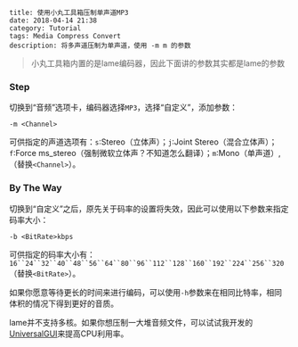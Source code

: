 ```
title: 使用小丸工具箱压制单声道MP3
date: 2018-04-14 21:38
category: Tutorial
tags: Media Compress Convert
description: 将多声道压制为单声道，使用 -m m 的参数
```

> 小丸工具箱内置的是lame编码器，因此下面讲的参数其实都是lame的参数

### Step

切换到“音频”选项卡，编码器选择`MP3`，选择“自定义”，添加参数：

```
-m <Channel>
```

可供指定的声道选项有：`s`:Stereo（立体声）；`j`:Joint Stereo（混合立体声）；`f`:Force ms_stereo（强制微软立体声？不知道怎么翻译）；`m`:Mono（单声道）,（替换`<Channel>`）。

### By The Way

切换到“自定义”之后，原先关于码率的设置将失效，因此可以使用以下参数来指定码率大小：

```
-b <BitRate>kbps
```

可供指定的码率大小有：`16``24``32``40``48``56``64``80``96``112``128``160``192``224``256``320`（替换`<BitRate>`）。

如果你愿意等待更长的时间来进行编码，可以使用`-h`参数来在相同比特率，相同体积的情况下得到更好的音质。

lame并不支持多核。如果你想压制一大堆音频文件，可以试试我开发的[UniversalGUI](https://github.com/kkocdko/UniversalGUI)来提高CPU利用率。
